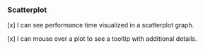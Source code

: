 ### Scatterplot ###

[x] I can see performance time visualized in a scatterplot graph.

[x] I can mouse over a plot to see a tooltip with additional details.
